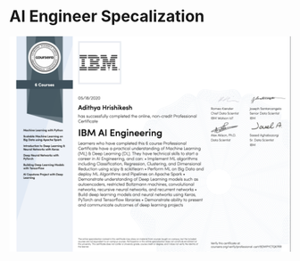 # AI Engineer Specalization 
![certificate](https://github.com/TensorAdy/IBM-Building-Deep-Learning-Models-with-TensorFlow/blob/master/Screen%20Shot%202020-05-24%20at%2020.28.54.png)
